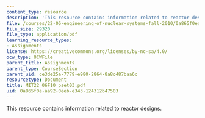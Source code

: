 ```yaml
---
content_type: resource
description: 'This resource contains information related to reactor designs. '
file: /courses/22-06-engineering-of-nuclear-systems-fall-2010/0a865f0eaa920eebe343124312b47503_MIT22_06F10_pset03.pdf
file_size: 29320
file_type: application/pdf
learning_resource_types:
- Assignments
license: https://creativecommons.org/licenses/by-nc-sa/4.0/
ocw_type: OCWFile
parent_title: Assignments
parent_type: CourseSection
parent_uid: ce3de25a-7779-e980-2864-8a8c487baa6c
resourcetype: Document
title: MIT22_06F10_pset03.pdf
uid: 0a865f0e-aa92-0eeb-e343-124312b47503
---
```

This resource contains information related to reactor designs. 